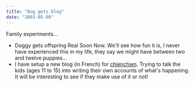 ```yaml
---
title: "Dog gets blog"
date: "2003-05-08"
---
```


Family experiments...

- Doggy gets offspring Real Soon Now. We'll see how fun it is, I never have experienced this in my life, they say we might have between two and twelve puppies...
- I have setup a new blog (in French) for [chienchien](http://chienchien.bestiole.ch). Trying to talk the kids (ages 11 to 15) into writing their own accounts of what's happening. It will be interesting to see if they make use of it or not!

